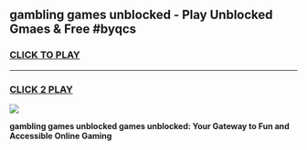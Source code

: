 
## gambling games unblocked - Play Unblocked Gmaes & Free #byqcs
<h3>
<a href="https://news.freeplayer.one?title=gambling_games_unblocked&ref=26F">CLICK TO PLAY</a></h3>
<hr>

<h3>
<a href="https://news.freeplayer.one?title=gambling_games_unblocked&ref=26F">CLICK 2 PLAY</a>
  
</h3>

<a href="https://news.freeplayer.one?title=gambling_games_unblocked&ref=26F/"><img src="https://clearcache.store/games.png"></a>


**gambling games unblocked games unblocked: Your Gateway to Fun and Accessible Online Gaming**
